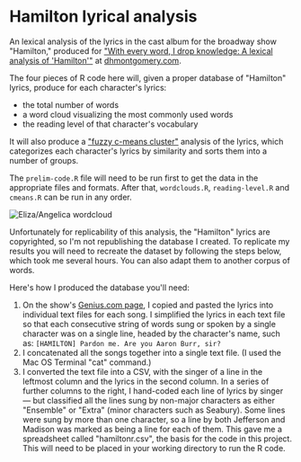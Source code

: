 # Hamilton lyrical analysis

An lexical analysis of the lyrics in the cast album for the broadway show "Hamilton," produced for ["With every word, I drop knowledge: A lexical analysis of 'Hamilton'"](http://dhmontgomery.com/2016/03/with-every-word-i-drop-knowledge-a-lexical-analysis-of-hamilton/) at [dhmontgomery.com](http://dhmontgomery.com).

The four pieces of R code here will, given a proper database of "Hamilton" lyrics, produce for each character's lyrics:
* the total number of words
* a word cloud visualizing the most commonly used words
* the reading level of that character's vocabulary

It will also produce a ["fuzzy c-means cluster"](https://en.wikipedia.org/wiki/Fuzzy_clustering) analysis of the lyrics, which categorizes each character's lyrics by similarity and sorts them into a number of groups. 

The `prelim-code.R` file will need to be run first to get the data in the appropriate files and formats. After that, `wordclouds.R`, `reading-level.R` and `cmeans.R` can be run in any order.

![Eliza/Angelica wordcloud](https://raw.githubusercontent.com/dhmontgomery/personal-work/master/hamilton-analysis/eliza-angelica.png)

Unfortunately for replicability of this analysis, the "Hamilton" lyrics are copyrighted, so I'm not republishing the database I created. To replicate my results you will need to recreate the dataset by following the steps below, which took me several hours. You can also adapt them to another corpus of words.

Here's how I produced the database you'll need:

1. On the show's [Genius.com page](http://genius.com/albums/Lin-manuel-miranda/Hamilton-original-broadway-cast-recording), I copied and pasted the lyrics into individual text files for each song. I simplified the lyrics in each text file so that each consecutive string of words sung or spoken by a single character was on a single line, headed by the character's name, such as: `[HAMILTON] Pardon me. Are you Aaron Burr, sir?`
2. I concatenated all the songs together into a single text file. (I used the Mac OS Terminal "cat" command.)
3. I converted the text file into a CSV, with the singer of a line in the leftmost column and the lyrics in the second column. In a series of further columns to the right, I hand-coded each line of lyrics by singer — but classified all the lines sung by non-major characters as either "Ensemble" or "Extra" (minor characters such as Seabury). Some lines were sung by more than one character, so a line by both Jefferson and Madison was marked as being a line for each of them. This gave me a spreadsheet called "hamiltonr.csv", the basis for the code in this project. This will need to be placed in your working directory to run the R code.
